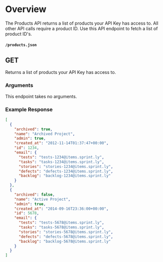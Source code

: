 # Overview

The Products API returns a list of products your API Key has access to.  All other API calls require a product ID. Use this API endpoint to fetch a list of product ID's.

#### `/products.json`

## GET

Returns a list of products your API Key has access to.

### Arguments

This endpoint takes no arguments.

### Example Response

```json
[
  {
    "archived": true,
    "name": "Archived Project",
    "admin": true,
    "created_at": "2012-11-14T01:37:47+00:00",
    "id": 1234,
    "email": {
      "tests": "tests-1234@items.sprint.ly",
      "tasks": "tasks-1234@items.sprint.ly",
      "stories": "stories-1234@items.sprint.ly",
      "defects": "defects-1234@items.sprint.ly",
      "backlog": "backlog-1234@items.sprint.ly"
    }
  },
  {
    "archived": false,
    "name": "Active Project",
    "admin": true,
    "created_at": "2014-09-16T23:36:00+00:00",
    "id": 5678,
    "email": {
      "tests": "tests-5678@items.sprint.ly",
      "tasks": "tasks-5678@items.sprint.ly",
      "stories": "stories-5678@items.sprint.ly",
      "defects": "defects-5678@items.sprint.ly",
      "backlog": "backlog-5678@items.sprint.ly"
    }
  }
]
```
